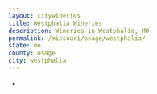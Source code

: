 ```yaml
---
layout: citywineries
title: Westphalia Wineries
description: Wineries in Westphalia, MO
permalink: /missouri/osage/westphalia/
state: mo
county: osage
city: westphalia
---
```

-
